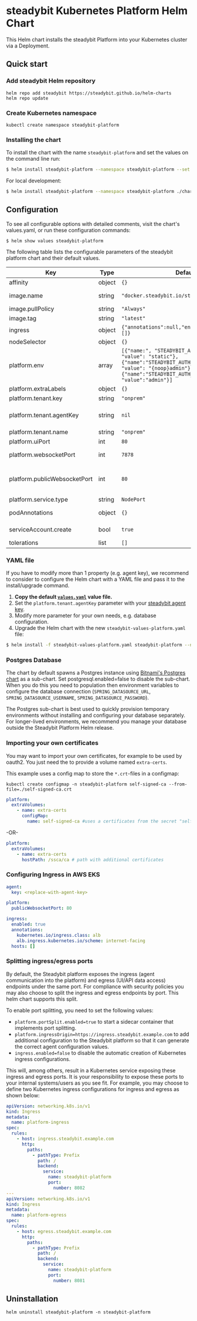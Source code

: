 # steadybit Kubernetes Platform Helm Chart

This Helm chart installs the steadybit Platform into your Kubernetes cluster via a Deployment.

## Quick start

### Add steadybit Helm repository

```
helm repo add steadybit https://steadybit.github.io/helm-charts
helm repo update
```

### Create Kubernetes namespace

```
kubectl create namespace steadybit-platform
```

### Installing the chart

To install the chart with the name `steadybit-platform` and set the values on the command line run:

```bash
$ helm install steadybit-platform --namespace steadybit-platform --set platform.tenant.agentKey=STEADYBIT_AGENT_KEY steadybit/steadybit-platform
```

For local development:

```bash
$ helm install steadybit-platform --namespace steadybit-platform ./charts/steadybit-platform --set platform.tenant.agentKey=STEADYBIT_AGENT_KEY
```

## Configuration

To see all configurable options with detailed comments, visit the chart's values.yaml, or run these configuration commands:

```
$ helm show values steadybit-platform
```

The following table lists the configurable parameters of the steadybit platform chart and their default values.

| Key                          | Type   | Default                                                                                                                                                                                                                       | Description                                                                                                                                                                   |
|------------------------------|--------|-------------------------------------------------------------------------------------------------------------------------------------------------------------------------------------------------------------------------------|-------------------------------------------------------------------------------------------------------------------------------------------------------------------------------|
| affinity                     | object | `{}`                                                                                                                                                                                                                          | Affinities to influence platform pod assignment.                                                                                                                              |
| image.name                   | string | `"docker.steadybit.io/steadybit/platform"`                                                                                                                                                                                    | The container image  to use of the steadybit platform.                                                                                                                        |
| image.pullPolicy             | string | `"Always"`                                                                                                                                                                                                                    | Specifies when to pull the image container.                                                                                                                                   |
| image.tag                    | string | `"latest"`                                                                                                                                                                                                                    | Tag name of the platform container image to use.                                                                                                                              |
| ingress                      | object | `{"annotations":null,"enabled":true,"hosts":[]}`                                                                                                                                                                              | Ingress configuration properties                                                                                                                                              |
| nodeSelector                 | object | `{}`                                                                                                                                                                                                                          | Node labels for pod assignment                                                                                                                                                |
| platform.env                 | array  | `[{"name:", "STEADYBIT_AUTH_PROVIDER", "value": "static"},{"name":"STEADYBIT_AUTH_STATIC_0_PASSWORD", "value": "{noop}admin"},{"name":"STEADYBIT_AUTH_STATIC_0_USERNAME", "value":"admin"}]`                                  | Use this to set additional environment variables See https://docs.steadybit.io/installation-platform/3-advanced-configuration.                                                |
| platform.extraLabels         | object | `{}`                                                                                                                                                                                                                          | Additional labels                                                                                                                                                             |
| platform.tenant.key          | string | `"onprem"`                                                                                                                                                                                                                    | Name for the tenant assigned to you.                                                                                                                                          |
| platform.tenant.agentKey     | string | `nil`                                                                                                                                                                                                                         | The secret token which your agent uses to authenticate to steadybit's servers. Get it from https://platform.steadybit.io/settings/agents/setup.                               |
| platform.tenant.name         | string | `"onprem"`                                                                                                                                                                                                                    | Key for the tenant assigned to you.                                                                                                                                           |
| platform.uiPort              | int    | `80`                                                                                                                                                                                                                          | (internal) Web-UI port for the user interface.                                                                                                                                |
| platform.websocketPort       | int    | `7878`                                                                                                                                                                                                                        | (internal) Websocket port for communication between platform and agents.                                                                                                      |
| platform.publicWebsocketPort | int    | `80`                                                                                                                                                                                                                          | The public port used for experiments - Use this if the agent access the websocket via ingress or a reverse proxy, that serves websocket and http traffic using the same port  |
| platform.service.type        | string | `NodePort`                                                                                                                                                                                                                    | Service Type to use for the platform                                                                                                                                          |
| podAnnotations               | object | `{}`                                                                                                                                                                                                                          | Additional annotations to be added to the platform pod.                                                                                                                       |
| serviceAccount.create        | bool   | `true`                                                                                                                                                                                                                        | Specifies whether a ServiceAccount should be created.                                                                                                                         |
| tolerations                  | list   | `[]`                                                                                                                                                                                                                          | Tolerations to influence platform pod assignment.                                                                                                                             |

### YAML file 

If you have to modify more than 1 property (e.g. agent key), we recommend to consider to configure the Helm chart with a YAML file and pass it to the install/upgrade command.

1. **Copy the default [`values.yaml`](values.yaml) value file.**
2. Set the `platform.tenant.agentKey` parameter with your [steadybit agent key](https://platform.steadybit.io/settings/agents/setup).
3. Modify more parameter for your own needs, e.g. database configuration.
4. Upgrade the Helm chart with the new `steadybit-values-platform.yaml` file:

```bash
$ helm install -f steadybit-values-platform.yaml steadybit-platform --namespace steadybit-platform steadybit/steadybit-platform
```

### Postgres Database

The chart by default spawns a Postgres instance using [Bitnami's Postgres chart](https://github.com/bitnami/charts/blob/master/bitnami/postgresql/README.md) as a sub-chart. Set postgresql.enabled=false to disable the sub-chart. When you do this you need to population then environment variables to configure the database connection (`SPRING_DATASOURCE_URL`, `SPRING_DATASOURCE_USERNAME`, `SPRING_DATASOURCE_PASSWORD`).

The Postgres sub-chart is best used to quickly provision temporary environments without installing and configuring your database separately. For longer-lived environments, we recommend you manage your database outside the Steadybit Platform Helm release.

### Importing your own certificates

You may want to import your own certificates, for example to be used by oauth2. You just need the to provide a volume named `extra-certs`.

This example uses a config map to store the `*.crt`-files in a configmap:

```
kubectl create configmap -n steadybit-platform self-signed-ca --from-file=./self-signed-ca.crt
```

```yaml
platform:
  extraVolumes:
    - name: extra-certs
      configMap:
        name: self-signed-ca #uses a certificates from the secret "self-signed-ca"
```

-OR-

```yaml
platform:
  extraVolumes:
    - name: extra-certs
      hostPath: /ssca/ca # path with additional certificates
```

### Configuring Ingress in AWS EKS

```yaml
agent:
  key: <replace-with-agent-key>

platform:
  publicWebsocketPort: 80

ingress:
  enabled: true
  annotations:
    kubernetes.io/ingress.class: alb
    alb.ingress.kubernetes.io/scheme: internet-facing
  hosts: []
```

### Splitting ingress/egress ports

By default, the Steadybit platform exposes the ingress (agent communication into the platform) and egress (UI/API data access) endpoints under the same port. For compliance with security policies you may also choose to split the ingress and egress endpoints by port. This helm chart supports this split. 

To enable port splitting, you need to set the following values:

 - `platform.portSplit.enabled=true` to start a sidecar container that implements port splitting.
 - `platform.ingressOrigin=https://ingress.steadybit.example.com` to add additional configuration to the Steadybit platform so that it can generate the correct agent configuration values.
 - `ingress.enabled=false` to disable the automatic creation of Kubernetes ingress configurations.

This will, among others, result in a Kubernetes service exposing these ingress and egress ports. It is your responsibility to expose these ports to your internal systems/users as you see fit. For example, you may choose
to define two Kubernetes ingress configurations for ingress and egress as shown below:

```yml
apiVersion: networking.k8s.io/v1
kind: Ingress
metadata:
  name: platform-ingress
spec:
  rules:
    - host: ingress.steadybit.example.com
      http:
        paths:
          - pathType: Prefix
            path: /
            backend:
              service:
                name: steadybit-platform
                port:
                  number: 8082
---
apiVersion: networking.k8s.io/v1
kind: Ingress
metadata:
  name: platform-egress
spec:
  rules:
    - host: egress.steadybit.example.com
      http:
        paths:
          - pathType: Prefix
            path: /
            backend:
              service:
                name: steadybit-platform
                port:
                  number: 8081
```

## Uninstallation

```
helm uninstall steadybit-platform -n steadybit-platform
```